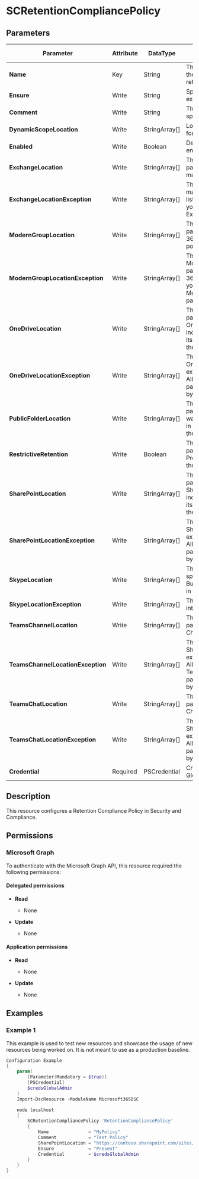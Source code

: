 ﻿# SCRetentionCompliancePolicy

## Parameters

| Parameter | Attribute | DataType | Description | Allowed Values |
| --- | --- | --- | --- | --- |
| **Name** | Key | String | The Name parameter specifies the unique name of the retention policy. | |
| **Ensure** | Write | String | Specify if this policy should exist or not. | `Present`, `Absent` |
| **Comment** | Write | String | The Comment parameter specifies an optional comment. | |
| **DynamicScopeLocation** | Write | StringArray[] | Location of the dynamic scope for this policy. | |
| **Enabled** | Write | Boolean | Determines if the policy is enabled or not. | |
| **ExchangeLocation** | Write | StringArray[] | The ExchangeLocation parameter specifies the mailboxes to include. | |
| **ExchangeLocationException** | Write | StringArray[] | This parameter specifies the mailboxes to remove from the list of excluded mailboxes when you use the value All for the ExchangeLocation parameter | |
| **ModernGroupLocation** | Write | StringArray[] | The ModernGroupLocation parameter specifies the Office 365 groups to include in the policy. | |
| **ModernGroupLocationException** | Write | StringArray[] | The ModernGroupLocationException parameter specifies the Office 365 groups to exclude when you're using the value All for the ModernGroupLocation parameter. | |
| **OneDriveLocation** | Write | StringArray[] | The OneDriveLocation parameter specifies the OneDrive for Business sites to include. You identify the site by its URL value, or you can use the value All to include all sites. | |
| **OneDriveLocationException** | Write | StringArray[] | This parameter specifies the OneDrive for Business sites to exclude when you use the value All for the OneDriveLocation parameter. You identify the site by its URL value. | |
| **PublicFolderLocation** | Write | StringArray[] | The PublicFolderLocation parameter specifies that you want to include all public folders in the retention policy. You use the value All for this parameter. | |
| **RestrictiveRetention** | Write | Boolean | The RestrictiveRetention parameter specifies whether Preservation Lock is enabled for the policy. | |
| **SharePointLocation** | Write | StringArray[] | The SharePointLocation parameter specifies the SharePoint Online sites to include. You identify the site by its URL value, or you can use the value All to include all sites. | |
| **SharePointLocationException** | Write | StringArray[] | This parameter specifies the SharePoint Online sites to exclude when you use the value All for the SharePointLocation parameter. You identify the site by its URL value. | |
| **SkypeLocation** | Write | StringArray[] | The SkypeLocation parameter specifies the Skype for Business Online users to include in the policy. | |
| **SkypeLocationException** | Write | StringArray[] | This parameter is reserved for internal Microsoft use. | |
| **TeamsChannelLocation** | Write | StringArray[] | The TeamsChannelLocation parameter specifies the Teams Channel to include in the policy. | |
| **TeamsChannelLocationException** | Write | StringArray[] | This parameter specifies the SharePoint Online sites to exclude when you use the value All for the TeamsChannelLocation parameter. You identify the site by its URL value. | |
| **TeamsChatLocation** | Write | StringArray[] | The TeamsChatLocation parameter specifies the Teams Chat to include in the policy. | |
| **TeamsChatLocationException** | Write | StringArray[] | This parameter specifies the SharePoint Online sites to exclude when you use the value All for the TeamsChatLocation parameter. You identify the site by its URL value. | |
| **Credential** | Required | PSCredential | Credentials of the Exchange Global Admin | |

## Description

This resource configures a Retention Compliance Policy in Security and Compliance.

## Permissions

### Microsoft Graph

To authenticate with the Microsoft Graph API, this resource required the following permissions:

#### Delegated permissions

- **Read**

    - None

- **Update**

    - None

#### Application permissions

- **Read**

    - None

- **Update**

    - None

## Examples

### Example 1

This example is used to test new resources and showcase the usage of new resources being worked on.
It is not meant to use as a production baseline.

```powershell
Configuration Example
{
    param(
        [Parameter(Mandatory = $true)]
        [PSCredential]
        $credsGlobalAdmin
    )
    Import-DscResource -ModuleName Microsoft365DSC

    node localhost
    {
        SCRetentionCompliancePolicy 'RetentionCompliancePolicy'
        {
            Name               = "MyPolicy"
            Comment            = "Test Policy"
            SharePointLocation = "https://contoso.sharepoint.com/sites/demo"
            Ensure             = "Present"
            Credential         = $credsGlobalAdmin
        }
    }
}
```

